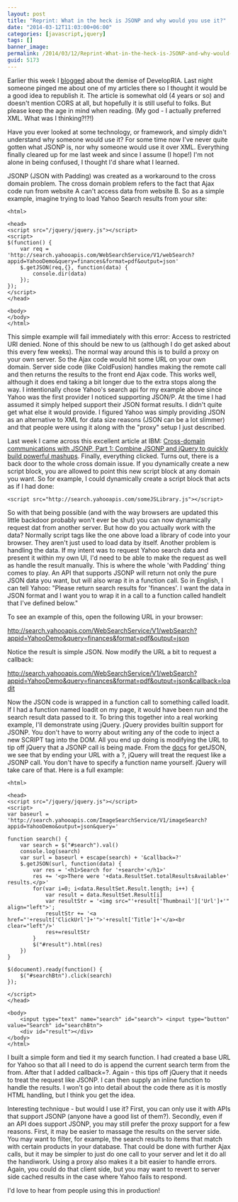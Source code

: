```yaml
---
layout: post
title: "Reprint: What in the heck is JSONP and why would you use it?"
date: "2014-03-12T11:03:00+06:00"
categories: [javascript,jquery]
tags: []
banner_image: 
permalink: /2014/03/12/Reprint-What-in-the-heck-is-JSONP-and-why-would-you-use-it
guid: 5173
---
```


<div class="alert alert-success">
Earlier this week I <a href="http://www.raymondcamden.com/index.cfm/2014/3/10/Remember-DevelopRIA">blogged</a> about the demise of DevelopRIA. Last night someone pinged me about one of my articles there so I thought it would be a good idea to republish it. The article is somewhat old (4 years or so) and doesn't mention CORS at all, but hopefully it is still useful to folks. But please keep the age in mind when reading. (My god - I actually preferred XML. What was I thinking?!?!)
</div>

<p>
Have you ever looked at some technology, or framework, and simply didn't understand why someone would use it? For some time now I've never quite gotten what JSONP is, nor why someone would use it over XML. Everything finally cleared up for me last week and since I assume (I hope!) I'm not alone in being confused, I thought I'd share what I learned.
</p>
<!--more-->
<p>
JSONP (JSON with Padding) was created as a workaround to the cross domain problem. The cross domain problem refers to the fact that Ajax code run from website A can't access data from website B. So as a simple example, imagine trying to load Yahoo Search results from your site:
</p>

<pre><code class="language-markup">&lt;html&gt;

&lt;head&gt;
&lt;script src=&quot;/jquery/jquery.js&quot;&gt;&lt;/script&gt;
&lt;script&gt;
$(function() {
    var req = 'http://search.yahooapis.com/WebSearchService/V1/webSearch?appid=YahooDemo&amp;query=finances&amp;format=pdf&amp;output=json'
    $.getJSON(req,{}, function(data) {
        console.dir(data)
    });
});
&lt;/script&gt;
&lt;/head&gt;

&lt;body&gt;
&lt;/body&gt;
&lt;/html&gt;</code></pre>

<p>
This simple example will fail immediately with this error: Access to restricted URI denied. None of this should be new to us (although I do get asked about this every few weeks). The normal way around this is to build a proxy on your own server. So the Ajax code would hit some URL on your own domain. Server side code (like ColdFusion) handles making the remote call and then returns the results to the front end Ajax code. This works well, although it does end taking a bit longer due to the extra stops along the way. I intentionally chose Yahoo's search api for my example above since Yahoo was the first provider I noticed supporting JSON/P. At the time I had assumed it simply helped support their JSON format results. I didn't quite get what else it would provide. I figured Yahoo was simply providing JSON as an alternative to XML for data size reasons (JSON can be a lot slimmer) and that people were using it along with the "proxy" setup I just described.
</p>

<p>
Last week I came across this excellent article at IBM: <a href="http://www.ibm.com/developerworks/library/wa-aj-jsonp1/?ca=dgr-jw64JSONP-jQuery&S_TACT=105AGY46&S_CMP=grsitejw64">Cross-domain communications with JSONP, Part 1: Combine JSONP and jQuery to quickly build powerful mashups</a>. Finally, everything clicked. Turns out, there is a back door to the whole cross domain issue. If you dynamically create a new script block, you are allowed to point this new script block at any domain you want. So for example, I could dynamically create a script block that acts as if I had done:
</p>

<pre><code class="language-markup">&lt;script src="http://search.yahooapis.com/someJSLibrary.js"&gt;&lt;/script&gt;</code></pre>

<p>
So with that being possible (and with the way browsers are updated this little backdoor probably won't ever be shut) you can now dynamically request dat from another server. But how do you actually work with the data? Normally script tags like the one above load a library of code into your browser. They aren't just used to load data by itself. Another problem is handling the data. If my intent was to request Yahoo search data and present it within my own UI, I'd need to be able to make the request as well as handle the result manually. This is where the whole 'with Padding' thing comes to play. An API that supports JSONP will return not only the pure JSON data you want, but will also wrap it in a function call. So in English, I can tell Yahoo: "Please return search results for 'finances'. I want the data in JSON format and I want you to wrap it in a call to a function called handleIt that I've defined below."
</p>

<p>
To see an example of this, open the following URL in your browser:
</p>

<p>
<a href="http://search.yahooapis.com/WebSearchService/V1/webSearch?appid=YahooDemo&query=finances&format=pdf&output=json
">http://search.yahooapis.com/WebSearchService/V1/webSearch?appid=YahooDemo&query=finances&format=pdf&output=json</a>
</p>

<p>
Notice the result is simple JSON. Now modify the URL a bit to request a callback:
</p>

<p>
<a href="http://search.yahooapis.com/WebSearchService/V1/webSearch?appid=YahooDemo&query=finances&format=pdf&output=json&callback=loadit
">http://search.yahooapis.com/WebSearchService/V1/webSearch?appid=YahooDemo&query=finances&format=pdf&output=json&callback=loadit</a>
</p>

<p>
Now the JSON code is wrapped in a function call to something called loadit. If I had a function named loadit on my page, it would have been run and the search result data passed to it. To bring this together into a real working example, I'll demonstrate using jQuery. jQuery provides builtin support for JSONP. You don't have to worry about writing any of the code to inject a new SCRIPT tag into the DOM. All you end up doing is modifying the URL to tip off jQuery that a JSONP call is being made. From the <a href="http://docs.jquery.com/Ajax/jQuery.getJSON#urldatacallback">docs</a> for getJSON, we see that by ending your URL with a ?, jQuery will treat the request like a JSONP call. You don't have to specify a function name yourself. jQuery will take care of that. Here is a full example:
</p>

<pre><code class="language-markup">&lt;html&gt;

&lt;head&gt;
&lt;script src=&quot;/jquery/jquery.js&quot;&gt;&lt;/script&gt;
&lt;script&gt;
var baseurl = 'http://search.yahooapis.com/ImageSearchService/V1/imageSearch?appid=YahooDemo&amp;output=json&amp;query='

function search() {
    var search = $(&quot;#search&quot;).val()
    console.log(search)
    var surl = baseurl + escape(search) + '&amp;callback=?'
    $.getJSON(surl, function(data) {
        var res = '&lt;h1&gt;Search for '+search+'&lt;/h1&gt;'
        res += '&lt;p&gt;There were '+data.ResultSet.totalResultsAvailable+' results.&lt;/p&gt;'
        for(var i=0; i&lt;data.ResultSet.Result.length; i++) {
            var result = data.ResultSet.Result[i]
            var resultStr = '&lt;img src=&quot;'+result['Thumbnail']['Url']+'&quot; align=&quot;left&quot;&gt;';
            resultStr += '&lt;a href=&quot;'+result['ClickUrl']+'&quot;&gt;'+result['Title']+'&lt;/a&gt;&lt;br clear=&quot;left&quot;/&gt;'
            res+=resultStr
        }
        $(&quot;#result&quot;).html(res)
    })
}

$(document).ready(function() {
    $(&quot;#searchBtn&quot;).click(search)
});

&lt;/script&gt;
&lt;/head&gt;

&lt;body&gt;
    &lt;input type=&quot;text&quot; name=&quot;search&quot; id=&quot;search&quot;&gt; &lt;input type=&quot;button&quot; value=&quot;Search&quot; id=&quot;searchBtn&quot;&gt;
    &lt;div id=&quot;result&quot;&gt;&lt;/div&gt;
&lt;/body&gt;
&lt;/html&gt;</code></pre>

<p>
I built a simple form and tied it my search function. I had created a base URL for Yahoo so that all I need to do is append the current search term from the from. After that I added callback=?. Again - this tips off jQuery that it needs to treat the request like JSONP. I can then supply an inline function to handle the results. I won't go into detail about the code there as it is mostly HTML handling, but I think you get the idea.
</p>

<p>
Interesting technique - but would I use it? First, you can only use it with APIs that support JSONP (anyone have a good list of them?). Secondly, even if an API does support JSONP, you may still prefer the proxy support for a few reasons. First, it may be easier to massage the results on the server side. You may want to filter, for example, the search results to items that match with certain products in your database. That could be done with further Ajax calls, but it may be simpler to just do one call to your server and let it do all the handiwork. Using a proxy also makes it a bit easier to handle errors. Again, you could do that client side, but you may want to revert to server side cached results in the case where Yahoo fails to respond.
</p>

<p>
I'd love to hear from people using this in production!
</p>